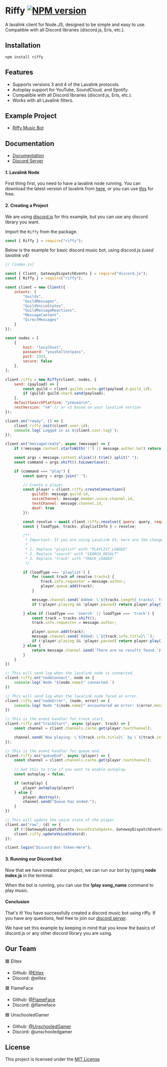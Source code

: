 # Riffy [![NPM version](https://img.shields.io/npm/v/riffy.svg?style=flat-square&color=informational)](https://npmjs.com/package/riffy)

A lavalink client for Node.JS, designed to be simple and easy to use. Compatible with all Discord libraries (discord.js, Eris, etc.).

## **Installation**
```shell
npm install riffy
```

## **Features**
- Supports versions 3 and 4 of the Lavalink protocols.
- Autoplay support for YouTube, SoundCloud, and Spotify.
- Compatible with all Discord libraries (discord.js, Eris, etc.).
- Works with all Lavalink filters.

## **Example Project**
- [Riffy Music Bot](https://github.com/riffy-team/riffy-music-bot)

## **Documentation**
- [Documentation](https://riffy.js.org)
- [Discord Server](https://discord.gg/TvjrWtEuyP)

#### **1. Lavalink Node**
First thing first, you need to have a lavalink node running. You can download the latest version of lavalink from [here](https://github.com/lavalink-devs/Lavalink), or you can use [this]() for free.

#### **2. Creating a Project**
We are using [discord.js](https://discord.js.org) for this example, but you can use any discord library you want.

Import the `Riffy` from the package.
```js
const { Riffy } = require("riffy");
```

Below is the example for basic discord music bot, using discord.js _(used lavalink v4)_

```js
// [index.js]

const { Client, GatewayDispatchEvents } = require("discord.js");
const { Riffy } = require("riffy");

const client = new Client({
    intents: [
        "Guilds",
        "GuildMessages",
        "GuildVoiceStates",
        "GuildMessageReactions",
        "MessageContent",
        "DirectMessages"
    ]
});

const nodes = [
    {
        host: "localhost",
        password: "youshallnotpass",
        port: 2333,
        secure: false
    },
];

client.riffy = new Riffy(client, nodes, {
    send: (payload) => {
        const guild = client.guilds.cache.get(payload.d.guild_id);
        if (guild) guild.shard.send(payload);
    },
    defaultSearchPlatform: "ytmsearch",
    restVersion: "v4" // or v3 based on your lavalink version
});

client.on("ready", () => {
    client.riffy.init(client.user.id);
    console.log(`Logged in as ${client.user.tag}`);
});

client.on("messageCreate", async (message) => {
    if (!message.content.startsWith('!') || message.author.bot) return;

    const args = message.content.slice(1).trim().split(" ");
    const command = args.shift().toLowerCase();

    if (command === "play") {
        const query = args.join(" ");

		// Create a player.
        const player = client.riffy.createConnection({
            guildId: message.guild.id,
            voiceChannel: message.member.voice.channel.id,
            textChannel: message.channel.id,
            deaf: true
        });

        const resolve = await client.riffy.resolve({ query: query, requester: message.author });
        const { loadType, tracks, playlistInfo } = resolve;

		/**
		 * Important: If you are using Lavalink V3, here are the changes you need to make:
		 * 
		 * 1. Replace "playlist" with "PLAYLIST_LOADED"
		 * 2. Replace "search" with "SEARCH_RESULT"
		 * 3. Replace "track" with "TRACK_LOADED" 
		 */

        if (loadType === 'playlist') {
            for (const track of resolve.tracks) {
                track.info.requester = message.author;
                player.queue.add(track);
            }

            message.channel.send(`Added: \`${tracks.length} tracks\` from \`${playlistInfo.name}\``,);
            if (!player.playing && !player.paused) return player.play();

        } else if (loadType === 'search' || loadType === 'track') {
            const track = tracks.shift();
            track.info.requester = message.author;

            player.queue.add(track);
            message.channel.send(`Added: \`${track.info.title}\``);
            if (!player.playing && !player.paused) return player.play();
        } else {
            return message.channel.send('There are no results found.');
        }
    }
})

// This will send log when the lavalink node is connected.
client.riffy.on("nodeConnect", node => {
    console.log(`Node "${node.name}" connected.`)
})

// This will send log when the lavalink node faced an error.
client.riffy.on("nodeError", (node, error) => {
    console.log(`Node "${node.name}" encountered an error: ${error.message}.`)
})

// This is the event handler for track start.
client.riffy.on("trackStart", async (player, track) => {
    const channel = client.channels.cache.get(player.textChannel);

    channel.send(`Now playing: \`${track.info.title}\` by \`${track.info.author}\`.`);
});

// This is the event handler for queue end.
client.riffy.on("queueEnd", async (player) => {
    const channel = client.channels.cache.get(player.textChannel);
    
	// Set this to true if you want to enable autoplay.
	const autoplay = false;

    if (autoplay) {
        player.autoplay(player)
    } else {
        player.destroy();
        channel.send("Queue has ended.");
    }
})

// This will update the voice state of the player.
client.on("raw", (d) => {
    if (![GatewayDispatchEvents.VoiceStateUpdate, GatewayDispatchEvents.VoiceServerUpdate,].includes(d.t)) return;
    client.riffy.updateVoiceState(d);
});

client.login("Discord-Bot-Token-Here");
```

#### **3. Running our Discord bot**
Now that we have created our project, we can run our bot by typing __node index.js__ in the terminal.

When the bot is running, you can use the __!play song_name__ command to play music.

#### **Conclusion**
That's it! You have successfully created a discord music bot using riffy. If you have any questions, feel free to join our [discord server](https://discord.gg/TvjrWtEuyP).

We have set this example by keeping in mind that you know the basics of discord.js or any other discord library you are using.

## **Our Team**
🟪 Elitex
- Github: [@Elitex](https://github.com/Elitex07)
- Discord: @elitex

🟥 FlameFace
- Github: [@FlameFace](https://github.com/flam3face)
- Discord: @flameface

🟦 UnschooledGamer
- Github: [@UnschooledGamer](https://github.com/UnschooledGamer)
- Discord: @unschooledgamer

## **License**
This project is licensed under the [MIT License](./LICENSE)